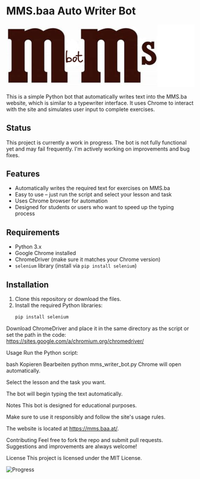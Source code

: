 # MMS.baa Auto Writer Bot

<p align="center">
  <img src="https://github.com/1name3/mms-bot/raw/main/mms-bot-banner.png" alt="MMS Bot Banner" width="800">
</p>

This is a simple Python bot that automatically writes text into the MMS.ba website, which is similar to a typewriter interface. It uses Chrome to interact with the site and simulates user input to complete exercises.

## Status

This project is currently a work in progress. The bot is not fully functional yet and may fail frequently. I'm actively working on improvements and bug fixes.

## Features

- Automatically writes the required text for exercises on MMS.ba
- Easy to use – just run the script and select your lesson and task
- Uses Chrome browser for automation
- Designed for students or users who want to speed up the typing process

## Requirements

- Python 3.x
- Google Chrome installed
- ChromeDriver (make sure it matches your Chrome version)
- `selenium` library (install via `pip install selenium`)

## Installation

1. Clone this repository or download the files.
2. Install the required Python libraries:
   ```bash
   pip install selenium
Download ChromeDriver and place it in the same directory as the script or set the path in the code: https://sites.google.com/a/chromium.org/chromedriver/

Usage
Run the Python script:

bash
Kopieren
Bearbeiten
python mms_writer_bot.py
Chrome will open automatically.

Select the lesson and the task you want.

The bot will begin typing the text automatically.

Notes
This bot is designed for educational purposes.

Make sure to use it responsibly and follow the site's usage rules.

The website is located at https://mms.baa.at/.

Contributing
Feel free to fork the repo and submit pull requests. Suggestions and improvements are always welcome!

License
This project is licensed under the MIT License.

![Progress](https://img.shields.io/badge/progress-80%25-red)
